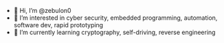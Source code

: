 - 👋 Hi, I’m @zebulon0
- 👀 I’m interested in cyber security, embedded programming, automation, software dev, rapid prototyping
- 🌱 I’m currently learning cryptography, self-driving, reverse engineering

<!---
zebulon0/zebulon0 is a ✨ special ✨ repository because its `README.md` (this file) appears on your GitHub profile.
You can click the Preview link to take a look at your changes.
--->
